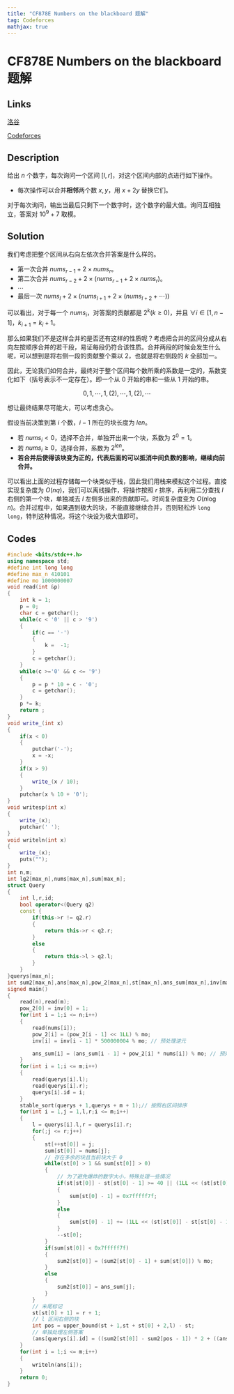 ```yaml
---
title: "CF878E Numbers on the blackboard 题解"
tag: Codeforces
mathjax: true
---
```


# CF878E Numbers on the blackboard 题解

## Links

[洛谷](https://www.luogu.com.cn/problem/CF878E)

[Codeforces](https://codeforces.com/problemset/problem/878/E)

## Description

给出 $n$ 个数字，每次询问一个区间 $[l,r]$，对这个区间内部的点进行如下操作。 
- 每次操作可以合并**相邻**两个数 $x,y$，用 $x+2y$ 替换它们。

对于每次询问，输出当最后只剩下一个数字时，这个数字的最大值。询问互相独立，答案对 $10^9 + 7$ 取模。

## Solution

我们考虑把整个区间从右向左依次合并答案是什么样的。

- 第一次合并 $nums_{r - 1} + 2 \times nums_{r}$。
- 第二次合并 $nums_{r - 2} + 2 \times \left (nums_{r - 1} + 2 \times nums_{r} \right)$。
- $\cdots$
- 最后一次 $nums_{l} + 2 \times \left (nums_{l + 1} + 2\times ( nums_{l + 2}  + \cdots )\right)$

可以看出，对于每一个 $nums_{i}$，对答案的贡献都是 $2^{k} (k \geq 0)$，并且 $\forall i \in [1,n-1]$，$k_{i + 1} = k_{i} + 1$。

那么如果我们不是这样合并的是否还有这样的性质呢？考虑把合并的区间分成从右向左按顺序合并的若干段，易证每段仍符合该性质。合并两段的时候会发生什么呢，可以想到是将右侧一段的贡献整个乘以 $2$，也就是将右侧段的 $k$ 全部加一。

因此，无论我们如何合并，最终对于整个区间每个数所乘的系数是一定的，系数变化如下（括号表示不一定存在）。即一个从 $0$ 开始的串和一些从 $1$ 开始的串。

$$0,1,\cdots,1,(2),\cdots,1,(2),\cdots$$

想让最终结果尽可能大，可以考虑贪心。

假设当前决策到第 $i$ 个数，$i - 1$ 所在的块长度为 $len$。

- 若 $nums_{i} < 0$，选择不合并，单独开出来一个块，系数为 $2^{0} = 1$。
- 若 $nums_{i} \ge 0$，选择合并，系数为 $2^{len}$。
- **若合并后使得该块变为正的，代表后面的可以抵消中间负数的影响，继续向前合并。**

可以看出上面的过程存储每一个块类似于栈，因此我们用栈来模拟这个过程。直接实现复杂度为 $O(nq)$，我们可以离线操作，将操作按照 $r$ 排序，再利用二分查找 $l$ 右侧的第一个块，单独减去 $l$ 左侧多出来的贡献即可。时间复杂度变为 $O(n \log n)$。合并过程中，如果遇到极大的块，不能直接继续合并，否则轻松炸 `long long`，特判这种情况，将这个块设为极大值即可。


## Codes

```cpp
#include <bits/stdc++.h>
using namespace std;
#define int long long 
#define max_n 410101
#define mo 1000000007
void read(int &p)
{
    int k = 1;
    p = 0;
    char c = getchar();
    while(c < '0' || c > '9')
    {
        if(c == '-')
        {
            k =  -1;
        }
        c = getchar();
    }
    while(c >='0' && c <= '9')
    {
        p = p * 10 + c - '0';
        c = getchar();
    }
    p *= k;
    return ;
}
void write_(int x)
{
    if(x < 0)
    {
        putchar('-');
        x = -x;
    }
    if(x > 9)
    {
        write_(x / 10);
    }
    putchar(x % 10 + '0');
}
void writesp(int x)
{
    write_(x);
    putchar(' ');
}
void writeln(int x)
{
    write_(x);
    puts("");
}
int n,m;
int lg2[max_n],nums[max_n],sum[max_n];
struct Query
{
    int l,r,id;
    bool operator<(Query q2)
    const {
        if(this->r != q2.r)
        {
            return this->r < q2.r;
        }
        else
        {
            return this->l > q2.l;
        }
    }
}querys[max_n];
int sum2[max_n],ans[max_n],pow_2[max_n],st[max_n],ans_sum[max_n],inv[max_n];
signed main()
{
    read(n),read(m);
    pow_2[0] = inv[0] = 1;
    for(int i = 1;i <= n;i++)
    {
        read(nums[i]);
        pow_2[i] = (pow_2[i - 1] << 1LL) % mo;
        inv[i] = inv[i - 1] * 500000004 % mo; // 预处理逆元

        ans_sum[i] = (ans_sum[i - 1] + pow_2[i] * nums[i]) % mo; // 预处理不分块贡献
    }
    for(int i = 1;i <= m;i++)
    {
        read(querys[i].l);       
        read(querys[i].r);
        querys[i].id = i;
    }
    stable_sort(querys + 1,querys + m + 1);// 按照右区间排序
    for(int i = 1,j = 1,l,r;i <= m;i++)
    {
        l = querys[i].l,r = querys[i].r;
        for(;j <= r;j++)
        {    
            st[++st[0]] = j;
            sum[st[0]] = nums[j];
            // 存在多余的块且当前块大于 0
            while(st[0] > 1 && sum[st[0]] > 0)
            {
                // 为了避免爆炸的数字大小，特殊处理一些情况
                if(st[st[0]] - st[st[0] - 1] >= 40 || (1LL << (st[st[0]] - st[st[0] - 1])) > (0x7fffff7f - sum[st[0] - 1])/ sum[st[0]])
                {
                    sum[st[0] - 1] = 0x7fffff7f;
                }
                else
                {
                    sum[st[0] - 1] += (1LL << (st[st[0]] - st[st[0] - 1])) * sum[st[0]];
                }
                --st[0];
            }
            if(sum[st[0]] < 0x7fffff7f)
            {
                sum2[st[0]] = (sum2[st[0] - 1] + sum[st[0]]) % mo;
            }
            else
            {
                sum2[st[0]] = ans_sum[j];
            }
        }
        // 末尾标记
        st[st[0] + 1] = r + 1;
        // l 区间右侧的块
        int pos = upper_bound(st + 1,st + st[0] + 2,l) - st;
        // 单独处理左侧答案
        (ans[querys[i].id] = ((sum2[st[0]] - sum2[pos - 1]) * 2 + ((ans_sum[st[pos] - 1] - ans_sum[l - 1]) * inv[l]) % mo ) % mo+ mo) %= mo;
    }
    for(int i = 1;i <= m;i++)
    {
        writeln(ans[i]);
    }
    return 0;
}
```
